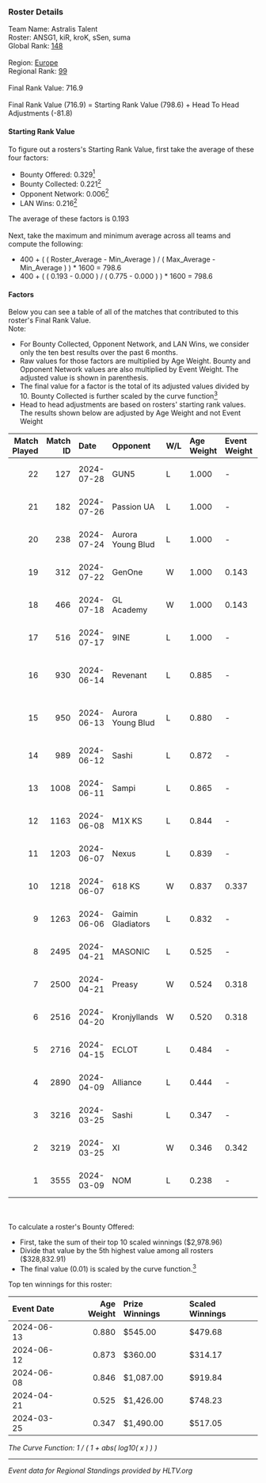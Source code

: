 ### Roster Details<br />
Team Name: Astralis Talent<br />
Roster: ANSG1, kiR, kroK, sSen, suma<br />
Global Rank: [148](../standings_global.md)<br />
<br />
Region: [Europe]( ../standings_europe.md)<br />
Regional Rank: [99]( ../standings_europe.md)<br />
<br />
Final Rank Value:  716.9<br />
<br />
Final Rank Value (716.9) = Starting Rank Value (798.6) + Head To Head Adjustments (-81.8)<br />

#### Starting Rank Value<br />
To figure out a rosters's Starting Rank Value, first take the average of these four factors:<br />
- Bounty Offered: 0.329[<sup>1</sup>](#table2)
- Bounty Collected: 0.221[<sup>2</sup>](#table1)
- Opponent Network: 0.006[<sup>2</sup>](#table1)
- LAN Wins: 0.216[<sup>2</sup>](#table1)

The average of these factors is 0.193<br />
<br />
Next, take the maximum and minimum average across all teams and compute the following:<br />
- 400 + ( ( Roster_Average - Min_Average ) / ( Max_Average - Min_Average ) ) * 1600 = 798.6
- 400 + ( ( 0.193 - 0.000 ) / ( 0.775 - 0.000 ) ) * 1600 = 798.6


#### Factors<br />
Below you can see a table of all of the matches that contributed to this roster's Final Rank Value.<br />
Note:<br />

- For Bounty Collected, Opponent Network, and LAN Wins, we consider only the ten best results over the past 6 months.
- Raw values for those factors are multiplied by Age Weight. Bounty and Opponent Network values are also multiplied by Event Weight. The adjusted value is shown in parenthesis.
- The final value for a factor is the total of its adjusted values divided by 10. Bounty Collected is further scaled by the curve function[<sup>3</sup>](#curveFunction)
- Head to head adjustments are based on rosters' starting rank values. The results shown below are adjusted by Age Weight and not Event Weight
<span id="table1"></span><br />


| Match Played | Match ID | Date       | Opponent          | W/L | Age Weight | Event Weight | Bounty Collected | Opponent Network | LAN Wins  | H2H Adj. | Roster                             |
| -: | -: | :- | :- | :- | :- | :- | :- | :- | :- | -: | :- |
|           22 |      127 | 2024-07-28 | GUN5              | L   | 1.000      | -            | -                | -                | -         |   -10.46 | ANSG1, kiR, kroK, sSen, suma       |
|           21 |      182 | 2024-07-26 | Passion UA        | L   | 1.000      | -            | -                | -                | -         |    -3.41 | ANSG1, kiR, kroK, sSen, suma       |
|           20 |      238 | 2024-07-24 | Aurora Young Blud | L   | 1.000      | -            | -                | -                | -         |    -8.54 | ANSG1, kiR, kroK, sSen, suma       |
|           19 |      312 | 2024-07-22 | GenOne            | W   | 1.000      | 0.143        | 0.000 (0.000)    | 0.077 (0.011)    | 0 (0.000) |     7.61 | ANSG1, kiR, kroK, sSen, suma       |
|           18 |      466 | 2024-07-18 | GL Academy        | W   | 1.000      | 0.143        | 0.007 (0.001)    | 0.102 (0.015)    | 0 (0.000) |    16.45 | ANSG1, kiR, kroK, sSen, suma       |
|           17 |      516 | 2024-07-17 | 9INE              | L   | 1.000      | -            | -                | -                | -         |    -7.60 | ANSG1, kiR, kroK, sSen, suma       |
|           16 |      930 | 2024-06-14 | Revenant          | L   | 0.885      | -            | -                | -                | -         |   -11.18 | alexsomfan, ANSG1, kiR, sSen, suma |
|           15 |      950 | 2024-06-13 | Aurora Young Blud | L   | 0.880      | -            | -                | -                | -         |    -9.76 | alexsomfan, ANSG1, kiR, sSen, suma |
|           14 |      989 | 2024-06-12 | Sashi             | L   | 0.872      | -            | -                | -                | -         |    -1.90 | ANSG1, kiR, kroK, sSen, suma       |
|           13 |     1008 | 2024-06-11 | Sampi             | L   | 0.865      | -            | -                | -                | -         |    -9.10 | ANSG1, kiR, kroK, sSen, suma       |
|           12 |     1163 | 2024-06-08 | M1X KS            | L   | 0.844      | -            | -                | -                | -         |    -9.61 | ANSG1, kiR, kroK, sSen, suma       |
|           11 |     1203 | 2024-06-07 | Nexus             | L   | 0.839      | -            | -                | -                | -         |   -13.68 | ANSG1, kiR, kroK, sSen, suma       |
|           10 |     1218 | 2024-06-07 | 618 KS            | W   | 0.837      | 0.337        | 0.000 (0.000)    | 0.000 (0.000)    | 1 (0.837) |     2.84 | ANSG1, kiR, kroK, sSen, suma       |
|            9 |     1263 | 2024-06-06 | Gaimin Gladiators | L   | 0.832      | -            | -                | -                | -         |    -5.86 | ANSG1, kiR, kroK, sSen, suma       |
|            8 |     2495 | 2024-04-21 | MASONIC           | L   | 0.525      | -            | -                | -                | -         |    -8.32 | ANSG1, JBOEN, kiR, kroK, tOPZ      |
|            7 |     2500 | 2024-04-21 | Preasy            | W   | 0.524      | 0.318        | 0.012 (0.002)    | 0.222 (0.037)    | 1 (0.524) |     8.52 | ANSG1, JBOEN, kiR, kroK, tOPZ      |
|            6 |     2516 | 2024-04-20 | Kronjyllands      | W   | 0.520      | 0.318        | 0.000 (0.000)    | 0.000 (0.000)    | 1 (0.520) |     1.74 | ANSG1, JBOEN, kiR, kroK, tOPZ      |
|            5 |     2716 | 2024-04-15 | ECLOT             | L   | 0.484      | -            | -                | -                | -         |    -2.33 | ANSG1, JBOEN, kiR, kroK, tOPZ      |
|            4 |     2890 | 2024-04-09 | Alliance          | L   | 0.444      | -            | -                | -                | -         |    -5.72 | ANSG1, JBOEN, kiR, kroK, tOPZ      |
|            3 |     3216 | 2024-03-25 | Sashi             | L   | 0.347      | -            | -                | -                | -         |    -7.06 | ANSG1, JBOEN, kiR, kroK, tOPZ      |
|            2 |     3219 | 2024-03-25 | XI                | W   | 0.346      | 0.342        | 0.000 (0.000)    | 0.000 (0.000)    | 0 (0.000) |     1.92 | ANSG1, JBOEN, kiR, kroK, tOPZ      |
|            1 |     3555 | 2024-03-09 | NOM               | L   | 0.238      | -            | -                | -                | -         |    -6.31 | ANSG1, JBOEN, kiR, kroK, tOPZ      |

<br />
<span id="table2"></span><br />
To calculate a roster's Bounty Offered:<br />

- First, take the sum of their top 10 scaled winnings ($2,978.96)
- Divide that value by the 5th highest value among all rosters ($328,832.91)
- The final value (0.01) is scaled by the curve function.[<sup>3</sup>](#curveFunction)

Top ten winnings for this roster:<br />

| Event Date | Age Weight | Prize Winnings | Scaled Winnings |
| :- | -: | :- | :- |
| 2024-06-13 |      0.880 | $545.00        | $479.68         |
| 2024-06-12 |      0.873 | $360.00        | $314.17         |
| 2024-06-08 |      0.846 | $1,087.00      | $919.84         |
| 2024-04-21 |      0.525 | $1,426.00      | $748.23         |
| 2024-03-25 |      0.347 | $1,490.00      | $517.05         |


<span id="curveFunction"></span>_The Curve Function: 1 / ( 1 + abs( log10( x ) ) )_<br />

---
_Event data for Regional Standings provided by HLTV.org_<br />
